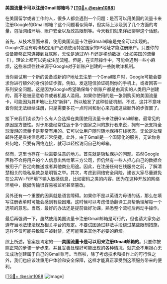 **美国流量卡可以注册Gmail邮箱吗？[[TG💪+ @esim1088](https://t.me/s/esim1088)]**

在美国留学或者工作的人，很多人都会遇到一个问题：是否可以用美国的流量卡来注册Google的Gmail邮箱？这个问题看似简单，但实际上涉及到了几个方面的考量，包括网络环境、账户安全以及政策限制等。今天我们就来详细聊聊这个话题。

首先，从技术层面来看，使用美国流量卡注册Gmail邮箱是完全可以实现的。Google并没有明确规定用户必须使用特定国家的IP地址才能注册账户。只要你的设备能够正常连接到互联网，无论是通过Wi-Fi还是移动数据（比如美国的流量卡），理论上都可以完成注册流程。但是，在实际操作中，可能会遇到一些小麻烦，这些麻烦往往来源于Google对于新账户创建的一些防欺诈机制。

当你尝试用一个新的设备或新的IP地址去注册一个Gmail账户时，Google可能会要求你进行额外的身份验证步骤。例如，发送短信验证码到你的手机上，或者回答一系列安全问题。这是因为Google希望确保每个新账户都是由真实的人类用户创建的，而不是被恶意软件或者机器人滥用。如果你使用的是一张刚购买的美国流量卡，可能因为其IP地址比较“新鲜”，所以触发了这种验证机制。不过，这并不意味着你就无法继续注册，只是需要多花一点时间和耐心来完成这些额外的步骤罢了。

接下来我们谈谈为什么有人会选择在美国使用流量卡来注册Gmail邮箱。最常见的原因是方便性。对于那些经常往返于多个国家之间的旅行者来说，拥有一张支持全球漫游的流量卡是非常有用的。它可以让用户随时随地保持在线状态，无论是处理邮件还是查找信息都非常便捷。此外，由于Gmail是一个国际化的服务，无论你身处何地，只要有网络连接，就可以轻松访问自己的邮箱。

然而，这里也存在一些需要注意的地方。首先就是隐私保护的问题。虽然Google声称不会将用户的个人信息出售给第三方公司，但仍然有一些人担心自己的数据会被用于广告定向推送或者其他商业用途。因此，在注册任何在线服务之前，了解清楚相关的隐私条款总是明智之举。其次，考虑到网络安全风险，建议大家尽量避免在公共Wi-Fi环境下输入敏感信息，比如密码之类的内容。因为在这种开放的网络环境中，数据传输很容易被监听甚至篡改。

另外还有一个重要的因素就是语言障碍。如果你不是以英语为母语的话，那么在填写注册表单时可能会感到有些困难。这时候可以考虑借助翻译工具帮助理解每一个选项的意思。当然，最好的办法还是提前做好功课，熟悉整个流程后再动手操作。

最后再强调一下，虽然使用美国流量卡注册Gmail邮箱是可行的，但也请大家务必遵守当地法律法规及相关平台的规定。不要试图通过非法手段绕过某些限制措施，这样不仅可能导致账户被封禁，还可能带来其他不必要的麻烦。

综上所述，答案是肯定的——**美国流量卡是可以用来注册Gmail邮箱的**。只要你按照正常的步骤一步步来，并且妥善处理好可能出现的各种情况，就完全不用担心无法成功创建属于自己的Gmail账号。当然啦，除了考虑技术和操作上的可行性之外，我们也应该注重用户体验和安全保障，这样才能真正享受到这项服务带来的便利。

[[TG💪+ @esim1088](https://t.me/s/esim1088) ![Image](https://i.postimg.cc/4NQfJmqS/Snipaste-2025-05-13-00-14-12.png)]